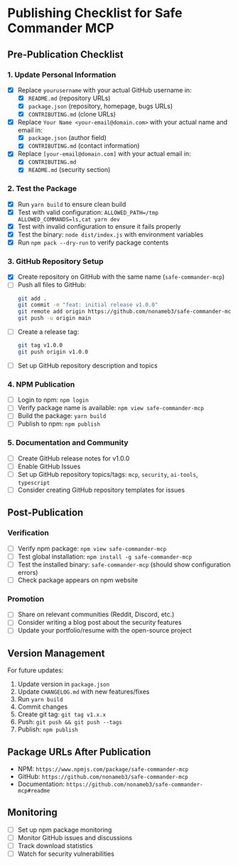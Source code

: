 # Publishing Checklist for Safe Commander MCP

## Pre-Publication Checklist

### 1. Update Personal Information
- [x] Replace `yourusername` with your actual GitHub username in:
  - [x] `README.md` (repository URLs)
  - [x] `package.json` (repository, homepage, bugs URLs)
  - [x] `CONTRIBUTING.md` (clone URLs)
- [x] Replace `Your Name <your-email@domain.com>` with your actual name and email in:
  - [x] `package.json` (author field)
  - [x] `CONTRIBUTING.md` (contact information)
- [x] Replace `[your-email@domain.com]` with your actual email in:
  - [x] `CONTRIBUTING.md` 
  - [x] `README.md` (security section)

### 2. Test the Package
- [x] Run `yarn build` to ensure clean build
- [x] Test with valid configuration: `ALLOWED_PATH=/tmp ALLOWED_COMMANDS=ls,cat yarn dev`
- [x] Test with invalid configuration to ensure it fails properly
- [x] Test the binary: `node dist/index.js` with environment variables
- [x] Run `npm pack --dry-run` to verify package contents

### 3. GitHub Repository Setup
- [x] Create repository on GitHub with the same name (`safe-commander-mcp`)
- [ ] Push all files to GitHub:
  ```bash
  git add .
  git commit -m "feat: initial release v1.0.0"
  git remote add origin https://github.com/nonameb3/safe-commander-mcp.git
  git push -u origin main
  ```
- [ ] Create a release tag:
  ```bash
  git tag v1.0.0
  git push origin v1.0.0
  ```
- [ ] Set up GitHub repository description and topics

### 4. NPM Publication
- [ ] Login to npm: `npm login`
- [ ] Verify package name is available: `npm view safe-commander-mcp`
- [ ] Build the package: `yarn build`
- [ ] Publish to npm: `npm publish`

### 5. Documentation and Community
- [ ] Create GitHub release notes for v1.0.0
- [ ] Enable GitHub Issues
- [ ] Set up GitHub repository topics/tags: `mcp`, `security`, `ai-tools`, `typescript`
- [ ] Consider creating GitHub repository templates for issues

## Post-Publication

### Verification
- [ ] Verify npm package: `npm view safe-commander-mcp`
- [ ] Test global installation: `npm install -g safe-commander-mcp`
- [ ] Test the installed binary: `safe-commander-mcp` (should show configuration errors)
- [ ] Check package appears on npm website

### Promotion
- [ ] Share on relevant communities (Reddit, Discord, etc.)
- [ ] Consider writing a blog post about the security features
- [ ] Update your portfolio/resume with the open-source project

## Version Management

For future updates:
1. Update version in `package.json`
2. Update `CHANGELOG.md` with new features/fixes
3. Run `yarn build`
4. Commit changes
5. Create git tag: `git tag v1.x.x`
6. Push: `git push && git push --tags`
7. Publish: `npm publish`

## Package URLs After Publication
- NPM: `https://www.npmjs.com/package/safe-commander-mcp`
- GitHub: `https://github.com/nonameb3/safe-commander-mcp`
- Documentation: `https://github.com/nonameb3/safe-commander-mcp#readme`

## Monitoring
- [ ] Set up npm package monitoring
- [ ] Monitor GitHub issues and discussions
- [ ] Track download statistics
- [ ] Watch for security vulnerabilities 